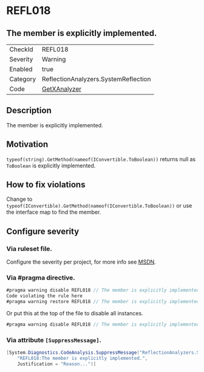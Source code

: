 # REFL018
## The member is explicitly implemented.

<!-- start generated table -->
<table>
  <tr>
    <td>CheckId</td>
    <td>REFL018</td>
  </tr>
  <tr>
    <td>Severity</td>
    <td>Warning</td>
  </tr>
  <tr>
    <td>Enabled</td>
    <td>true</td>
  </tr>
  <tr>
    <td>Category</td>
    <td>ReflectionAnalyzers.SystemReflection</td>
  </tr>
  <tr>
    <td>Code</td>
    <td><a href="https://github.com/DotNetAnalyzers/ReflectionAnalyzers/blob/master/ReflectionAnalyzers/NodeAnalzers/GetXAnalyzer.cs">GetXAnalyzer</a></td>
  </tr>
</table>
<!-- end generated table -->

## Description

The member is explicitly implemented.

## Motivation

`typeof(string).GetMethod(nameof(IConvertible.ToBoolean))` returns null as `ToBoolean` is explicitly implemented.

## How to fix violations

Change to `typeof(IConvertible).GetMethod(nameof(IConvertible.ToBoolean))` or use the interface map to find the member.

<!-- start generated config severity -->
## Configure severity

### Via ruleset file.

Configure the severity per project, for more info see [MSDN](https://msdn.microsoft.com/en-us/library/dd264949.aspx).

### Via #pragma directive.
```C#
#pragma warning disable REFL018 // The member is explicitly implemented.
Code violating the rule here
#pragma warning restore REFL018 // The member is explicitly implemented.
```

Or put this at the top of the file to disable all instances.
```C#
#pragma warning disable REFL018 // The member is explicitly implemented.
```

### Via attribute `[SuppressMessage]`.

```C#
[System.Diagnostics.CodeAnalysis.SuppressMessage("ReflectionAnalyzers.SystemReflection", 
    "REFL018:The member is explicitly implemented.", 
    Justification = "Reason...")]
```
<!-- end generated config severity -->